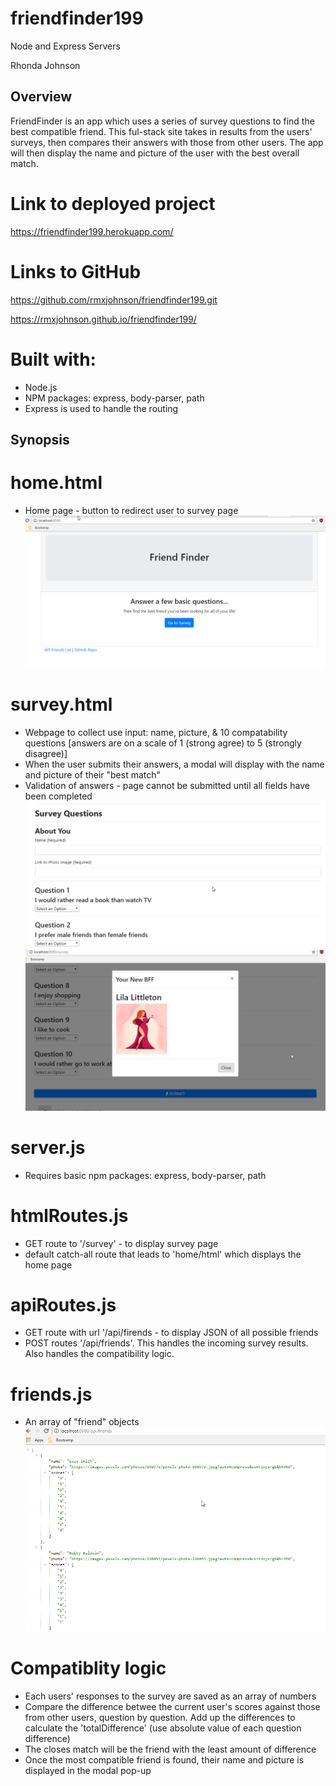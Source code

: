 # friendfinder199
Node and Express Servers


Rhonda Johnson

## Overview

FriendFinder is an app which uses a series of survey questions to find the best compatible friend.  This ful-stack site takes in results from the users' surveys, then compares their answers with those from other users.  The app will then display the name and picture of the user with the best overall match. 

# Link to deployed project
https://friendfinder199.herokuapp.com/

# Links to GitHub
https://github.com/rmxjohnson/friendfinder199.git

https://rmxjohnson.github.io/friendfinder199/


# Built with:
 * Node.js
 * NPM packages:  express, body-parser, path
 * Express is used to handle the routing

## Synopsis 

# home.html

* Home page - button to redirect user to survey page
![home.png](images/home.png)

# survey.html

* Webpage to collect use input: name, picture, & 10 compatability questions [answers are on a scale of 1 (strong agree) to 5 (strongly disagree)]
* When the user submits their answers, a modal will display with the name and picture of their "best match"
* Validation of answers - page cannot be submitted until all fields have been completed
![survey.png](images/survey.png)
![modal.png](images/modal.png)

# server.js

* Requires basic npm packages: express, body-parser, path

# htmlRoutes.js

* GET route to '/survey' - to display survey page
* default catch-all route that leads to 'home/html' which displays the home page

# apiRoutes.js

* GET route with url '/api/firends - to display JSON of all possible friends
* POST routes '/api/friends'.  This handles the incoming survey results. Also handles the compatibility logic.

# friends.js

* An array of "friend" objects
![friends.png](images/friends.png)

# Compatiblity logic
* Each users' responses to the survey are saved as an array of numbers
* Compare the difference betwee the current user's scores against those from other users, question by question.  Add up the differences to calculate the 'totalDifference' (use absolute value of each question difference)
* The closes match will be the friend with the least amount of difference
* Once the most compatible friend is found, their name and picture is displayed in the modal pop-up

